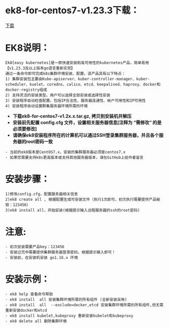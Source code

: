 # ek8-for-centos7-v1.23.3下载：

[下载](https://github.com/catman002/kubernetes-ek8/releases)


# EK8说明：
```
Ek8[easy kubernetes]是一款快速安装和高可用性的kubernetes产品，简单易用 【v1.23.3及以上版本go语言重新实现】
通过一条命令即可完成k8s集群环境安装、配置。该产品具有以下特点：
1) 集群安装包主要由Kube-apiserver、kuber-controller-manager、kuber-scheduler、kuelet、coredns、calico、etcd、keepalived、haproxy、docker和docker-registry组成
2) 支持灵活的安装类型。用户可以选择全部安装或选择性安装
3) 安装程序自动检查配置。包括IP合法性，服务器连通性、帐户可用性和IP可用性
4) 安装程序自动设置群集服务器环境所需的环境
```
- **下载ek8-for-centos7-v1.2x.x.tar.gz, 拷贝到安装机并解压**
- **安装前先配置 config.cfg 文件，设置相关服务器信息[注释为 “需修改“ 的是必须要修改]**
- **请确保ek8安装程序所在的计算机可以通过SSH登录集群服务器，并且各个服务器的root密码一致**

```
- 当前的ek8版本是CentOS7.x，安装的集群服务器必须是centos7.x
- 如果您需要支持k8s更高版本或支持其他服务器版本，请在GitHub上给作者留言

```

# 安装步骤：
```
1)修改config.cfg，配置服务器相关信息
2)ek8 create all , 根据配置生成可安装文件（执行1次即可，初次执行需要提供产品秘锁：123456）
3)ek8 install all，开始安装(根据提示输入远程服务器的ssh的root密码)
```

# 注意:
```
- 初次安装需要产品key：123456 
- 安装过充中需要提供集群服务器登录密码，根据提示输入即可！
- 安装前，在安装机安装 go1.16.x 环境
```

# 安装示例：
```
- ek8 help 查看命令帮助
- ek8 install  all 安装集群环境所需的所有组件 (全新安装采用)
- ek8 install  all  --exclude=docker,etcd 安装集群环境所需的所有组件,但无需重新安装docker和etcd
- ek8 install kubelet,kubeproxy 重新安装kubelet和kubeproxy
- ek8 delete all 删除集群环境
```
